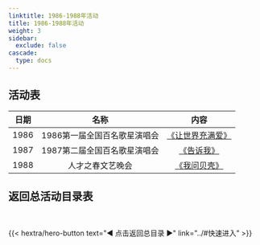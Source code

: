 ```yaml
---
linktitle: 1986-1988年活动
title: 1986-1988年活动
weight: 3
sidebar:
  exclude: false
cascade:
  type: docs
---
```


## 活动表

|日期|名称|内容|
|:-----:|:-----:|:-----:|
|1986|1986第一届全国百名歌星演唱会|[《让世界充满爱》](../1986-1988/1986/)|
|1987|1987第二届全国百名歌星演唱会|[《告诉我》](../1986-1988/1987/)|
|1988|人才之春文艺晚会|[《我问贝壳》](../1986-1988/1988/)|





## 返回总活动目录表

<br>

{{< hextra/hero-button text="◀ 点击返回总目录 ▶" link="../#快速进入" >}}